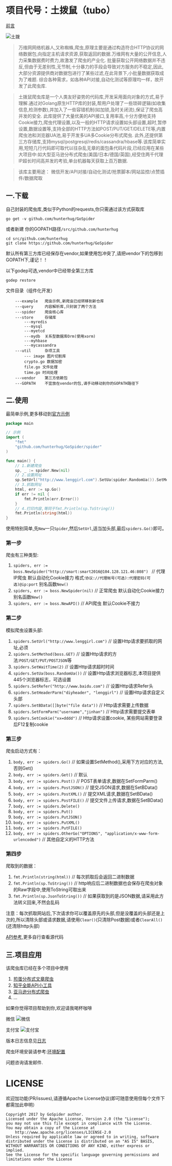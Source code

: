 # 项目代号：土拨鼠（tubo）

[前言](doc/pre.md)

![土拨](tubo.png)


>万维网网络机器人,又称蜘蛛,爬虫,原理主要是通过构造符合HTTP协议的网络数据包,向指定主机请求资源,获取返回的数据.万维网有大量的公开信息,人力采集数据费时费力,故激发了爬虫的产业化.
批量获取公开网络数据并不违反,但由于无差别性,无节制,十分暴力的手段会导致对方服务的不稳定,因此,大部分资源提供商对数据包进行了某些过滤,在此背景下,小批量数据获取成为了难题.
综合各种需求，如各种API对接,自动化测试等原理均一样，故开发了此爬虫库.

>土拨鼠爬虫库是一个人类友好姿势的代码库,开发采用面向对象的方式,易于理解.通过对Golang原生HTTP库的封装,帮用户处理了一些琐碎逻辑(如收集信息,检测参数),并加入了一些容错机制(如加锁,及时关闭流),保证了爬虫高并发的安全.
此库提供了大量优美的API接口,复用率高,十分方便地支持Cookie接力,爬虫代理设置,以及一般的HTTP请求设置如头部设置,超时,暂停设置,数据设置等,支持全部的HTTP方法如POST/PUT/GET/DELETE等,内置爬虫池和浏览器UA池,易于开发多UA多Cookie分布式爬虫.
此外,还提供第三方存储库,支持mysql/postgresql/redis/cassandra/hbase等.该库简单实用,短短几行代码即可取代以往杂乱无章的面包条代码片段,已经应用在某些大项目中:如大型亚马逊分布式爬虫(美国/日本/德国/英国),经受住两千代理IP超长时间高并发的考验,单台机器每天获取上百万数据.

>该库主要用途： 微信开发/API对接/自动化测试/抢票脚本/网站监控/点赞插件/数据爬取

## 一.下载

自己封装的爬虫库,类似于Python的requests,你只需通过该方式获取库

```
go get -v github.com/hunterhug/GoSpider
```

或者新建 你的GOPATH路径`/src/github.com/hunterhug`

```
cd src/github.com/hunterhug
git clone https://github.com/hunterhug/GoSpider
```

默认所有第三方库已经保存在vendor,如果使用包冲突了,请把vendor下的包移到GOPATH下,谨记！！


以下godep可选,vendor中已经带全第三方库

```
godep restore
```

文件目录（组件化开发）

```
    ---example   爬虫示例,新爬虫已经转移到新仓库
    ---query     内容解析库,只封装了两个方法
    ---spider    爬虫核心库
    ---store     存储库
        ---myredis 
        ---mysql
        ---myetcd
        ---mydb  关系型数据库Orm(使用xorm)
        ---myhbase
        ---mycassandra
    ---util      杂项工具
        --- image 图片切割库
        crypto.go 数据加密
        file.go 文件处理
        time.go 时间处理
    ---vendor    第三方依赖包
    ---GOPATH    不宜放在vendor的包,请手动移动到你的GOPATH路径下
```

## 二.使用

最简单示例,更多移动到[官方示例](https://github.com/hunterhug/GoSpiderExample)

```go
package main

// 示例
import (
	"fmt"
	"github.com/hunterhug/GoSpider/spider"
)

func main() {
	// 1.新建爬虫
	sp, _ := spider.New(nil)
	// 2.设置网址
	sp.SetUrl("http://www.lenggirl.com").SetUa(spider.RandomUa()).SetMethod(spider.PUT) // 我的网站不允许PUT请改为GET
	// 3.抓取网址
	html, err := sp.Go()
	if err != nil {
		fmt.Println(err.Error())
	}
	// 4.打印内容,等同于fmt.Println(sp.ToString())
	fmt.Println(string(html))
}
```

使用特别简单,先`New`一只`Spider`,然后`SetUrl`,适当加头部,最后`spiders.Go()`即可。

### 第一步

爬虫有三种类型:

1. `spiders, err := boss.NewSpider("http://smart:smart2016@104.128.121.46:808") ` // 代理IP爬虫 默认自动化Cookie接力 格式:`协议://代理帐号(可选):代理密码(可选)@ip:port` 别名函数`New()`
2. `spiders, err := boss.NewSpider(nil)`  // 正常爬虫 默认自动化Cookie接力 别名函数`New()`
3. `spiders, err := boss.NewAPI()` // API爬虫 默认Cookie不接力

### 第二步

模拟爬虫设置头部:

1. `spiders.SetUrl("http://www.lenggirl.com")`  // 设置Http请求要抓取的网址,必须
2. `spiders.SetMethod(boss.GET)`  // 设置Http请求的方法:`POST/GET/PUT/POSTJSON`等
3. `spiders.SetWaitTime(2)` // 设置Http请求超时时间
4. `spiders.SetUa(boss.RandomUa())`                // 设置Http请求浏览器标志,本项目提供445个浏览器标志，可选设置
5. `spiders.SetRefer("http://www.baidu.com")`       // 设置Http请求Refer头
6. `spiders.SetHeaderParm("diyheader", "lenggirl")` // 设置Http请求自定义头部
7. `spiders.SetBData([]byte("file data"))` // Http请求需要上传数据
8. `spiders.SetFormParm("username","jinhan")` // Http请求需要提交表单
9. `spiders.SetCookie("xx=dddd")` // Http请求设置cookie, 某些网站需要登录后F12复制cookie

### 第三步

爬虫启动方式有：
1. `body, err := spiders.Go()` // 如果设置SetMethod(),采用下方对应的方法,否则Get()
2. `body, err := spiders.Get()` // 默认
3. `body, err := spiders.Post()` // POST表单请求,数据在SetFormParm()
4. `body, err := spiders.PostJSON()` // 提交JSON请求,数据在SetBData()
5. `body, err := spiders.PostXML()` // 提交XML请求,数据在SetBData()
6. `body, err := spiders.PostFILE()` // 提交文件上传请求,数据在SetBData()
7. `body, err := spiders.Delete()` 
8. `body, err := spiders.Put()`
9. `body, err := spiders.PutJSON()` 
10. `body, err := spiders.PutXML()`
11. `body, err := spiders.PutFILE()`
12. `body, err := spiders.OtherGo("OPTIONS", "application/x-www-form-urlencoded")` // 其他自定义的HTTP方法

### 第四步

爬取到的数据：

1. `fmt.Println(string(html))` // 每次抓取后会返回二进制数据
2. `fmt.Println(sp.ToString())` // http响应后二进制数据也会保存在爬虫对象的Raw字段中,使用ToString可取出来
3. `fmt.Println(sp.JsonToString())` // 如果获取到的是JSON数据,请采用此方法转义回来,不然会乱码

注意：每次抓取网站后,下次请求你可以覆盖原先的头部,但是没覆盖的头部还是上次的,所以清除头部或请求数据,请使用`Clear()`(只清除Post数据)或者`ClearAll()`(还清除http头部)

[API参考](doc/api.md),更多自行查看源代码

## 三.项目应用

该爬虫库已经在多个项目中使用

1. [煎蛋分布式文章爬虫](https://github.com/hunterhug/jiandan)
2. [知乎全能API小工具](https://github.com/hunterhug/zhihuxx)
3. [亚马逊分布式爬虫](https://github.com/hunterhug/AmazonBigSpider)
4. ...

如果你觉得项目帮助到你,欢迎请我喝杯咖啡

微信
![微信](https://raw.githubusercontent.com/hunterhug/hunterhug.github.io/master/static/jpg/wei.png)

支付宝
![支付宝](https://raw.githubusercontent.com/hunterhug/hunterhug.github.io/master/static/jpg/ali.png)

版本日志信息见[日志](doc/log.md)

爬虫环境安装请参考:[环境配置](http://www.lenggirl.com/tool/gospider-env.html)

问题咨询请发邮件.

# LICENSE

欢迎加功能(PR/issues),请遵循Apache License协议(即可随意使用但每个文件下都需加此申明）

```
Copyright 2017 by GoSpider author.
Licensed under the Apache License, Version 2.0 (the "License");
you may not use this file except in compliance with the License.
You may obtain a copy of the License at
    http://www.apache.org/licenses/LICENSE-2.0
Unless required by applicable law or agreed to in writing, software
distributed under the License is distributed on an "AS IS" BASIS,
WITHOUT WARRANTIES OR CONDITIONS OF ANY KIND, either express or implied.
See the License for the specific language governing permissions and
limitations under the License
```
